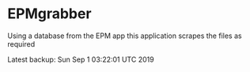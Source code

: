 # EPMgrabber
Using a database from the EPM app this application scrapes the files as required


Latest backup: Sun Sep 1 03:22:01 UTC 2019
